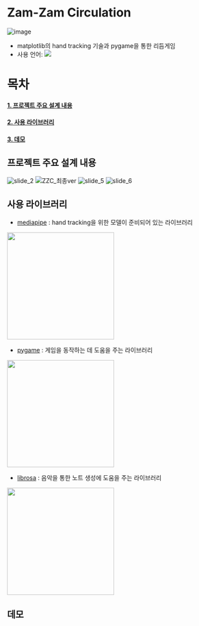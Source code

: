 # Zam-Zam Circulation
![image](https://user-images.githubusercontent.com/71575861/227392075-0757992e-3254-4921-bd21-39de8cbadb3a.png)
- matplotlib의 hand tracking 기술과 pygame을 통한 리듬게임
- 사용 언어: <img src="https://img.shields.io/badge/Python-3776AB?style=flat-square&logo=python&logoColor=white"/>

# 목차
#### [1. 프로젝트 주요 설계 내용](프로젝트-주요-설계-내용)
#### [2. 사용 라이브러리](사용-라이브러리)
#### [3. 데모](데모)

## 프로젝트 주요 설계 내용
![slide_2](https://user-images.githubusercontent.com/71575861/227393083-25f31077-ca6c-4f0b-b730-72d192b9d1f1.png)
![ZZC_최종ver](https://user-images.githubusercontent.com/71575861/227392578-2b4d2fd1-40da-44d0-b066-f799674e816b.gif)
![slide_5](https://user-images.githubusercontent.com/71575861/227392806-3841c68b-9b4e-4a1f-8e57-5655703f7f4f.gif)
![slide_6](https://user-images.githubusercontent.com/71575861/227392809-8e4025d8-39e7-4710-bf05-7d271e3208a0.gif)

## 사용 라이브러리
- [mediapipe](https://google.github.io/mediapipe/) : hand tracking을 위한 모델이 준비되어 있는 라이브러리
<img src="https://user-images.githubusercontent.com/71575861/227393579-5a12a0c9-caba-473b-b7a7-8d13aa9e6040.png" width="250"/>

- [pygame](https://www.pygame.org/) : 게임을 동작하는 데 도움을 주는 라이브러리
<img src="https://user-images.githubusercontent.com/71575861/227393588-df85b1cc-530c-4168-9d4e-1e0bee793d78.png" width="250"/>

- [librosa](https://librosa.org/) : 음악을 통한 노트 생성에 도움을 주는 라이브러리
<img src="https://user-images.githubusercontent.com/71575861/227393597-90f7b0d7-5e39-465a-a6b7-710ad73a5100.png" width="250"/>


## 데모
